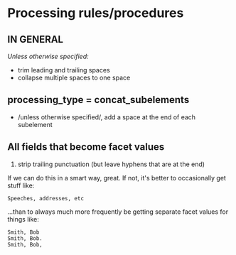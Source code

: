 # Processing rules/procedures
## IN GENERAL
*Unless otherwise specified:*
 - trim leading and trailing spaces
 - collapse multiple spaces to one space

## processing_type = concat_subelements
 - /unless otherwise specified/, add a space at the end of each subelement

## All fields that become facet values
1. strip trailing punctuation (but leave hyphens that are at the end)

If we can do this in a smart way, great. If not, it's better to occasionally get stuff like:

```
Speeches, addresses, etc
```

...than to always much more frequently be getting separate facet values for things like:

```
Smith, Bob
Smith, Bob.
Smith, Bob, 
```
